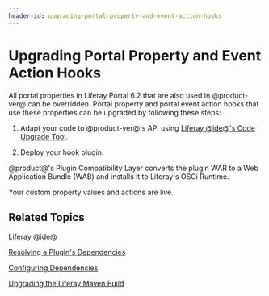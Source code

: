 ```yaml
---
header-id: upgrading-portal-property-and-event-action-hooks
---
```


# Upgrading Portal Property and Event Action Hooks

All portal properties in Liferay Portal 6.2 that are also used in @product-ver@
can be overridden. Portal property and portal event action hooks that use these
properties can be upgraded by following these steps:

1.  Adapt your code to @product-ver@'s API using
    [Liferay @ide@'s Code Upgrade Tool](/docs/7-1/tutorials/-/knowledge_base/t/adapting-to-liferay-7s-api-with-the-code-upgrade-tool). 

2.  Deploy your hook plugin. 

@product@'s Plugin Compatibility Layer converts the plugin WAR to a Web
Application Bundle (WAB) and installs it to Liferay's OSGi Runtime. 

Your custom property values and actions are live.

## Related Topics

[Liferay @ide@](/docs/7-1/tutorials/-/knowledge_base/t/liferay-ide)

[Resolving a Plugin's Dependencies](/docs/7-1/tutorials/-/knowledge_base/t/resolving-a-plugins-dependencies)

[Configuring Dependencies](/docs/7-1/tutorials/-/knowledge_base/t/configuring-dependencies)

[Upgrading the Liferay Maven Build](/docs/7-1/tutorials/-/knowledge_base/t/upgrading-the-liferay-maven-build)
